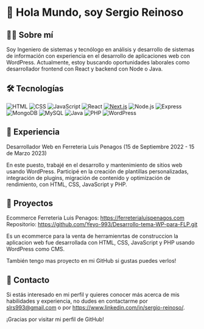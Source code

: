 # 👋 Hola Mundo, soy Sergio Reinoso

## 👨‍💻 Sobre mí
Soy Ingeniero de sistemas y tecnólogo en análisis y desarrollo de sistemas de información con experiencia en el desarrollo de aplicaciones web con WordPress. Actualmente, estoy buscando oportunidades laborales como desarrollador frontend con React y backend con Node o Java.

## 🛠️ Tecnologías
![HTML](https://img.shields.io/badge/-HTML-E34F26?style=flat-square&logo=html5&logoColor=white)
![CSS](https://img.shields.io/badge/-CSS-1572B6?style=flat-square&logo=css3&logoColor=white)
![JavaScript](https://img.shields.io/badge/-JavaScript-F7DF1E?style=flat-square&logo=javascript&logoColor=black)
![React](https://img.shields.io/badge/-React-61DAFB?style=flat-square&logo=react&logoColor=white)
[![Next.js](https://img.shields.io/badge/Next.js-000000?logo=next.js&logoColor=white)](https://nextjs.org/)
![Node.js](https://img.shields.io/badge/-Node.js-339933?style=flat-square&logo=node.js&logoColor=white)
![Express](https://img.shields.io/badge/-Express-000000?style=flat-square&logo=express&logoColor=white)
![MongoDB](https://img.shields.io/badge/-MongoDB-47A248?style=flat-square&logo=mongodb&logoColor=white)
![MySQL](https://img.shields.io/badge/-MySQL-4479A1?style=flat-square&logo=mysql&logoColor=white)
![Java](https://img.shields.io/badge/-Java-007396?style=flat-square&logo=java&logoColor=white)
![PHP](https://img.shields.io/badge/-PHP-777BB4?style=flat-square&logo=php&logoColor=white)
![WordPress](https://img.shields.io/badge/-WordPress-21759B?style=flat-square&logo=wordpress&logoColor=white)

## 📖 Experiencia
Desarrollador Web en Ferreteria Luis Penagos (15 de Septiembre 2022 - 15 de Marzo 2023)

En este puesto, trabajé en el desarrollo y mantenimiento de sitios web usando WordPress. Participé en la creación de plantillas personalizadas, integración de plugins, migración de contenido y optimización de rendimiento, con HTML, CSS, JavaScript y PHP.

## 🚀 Proyectos
Ecommerce Ferreteria Luis Penagos: https://ferreterialuispenagos.com
Repositorio: https://github.com/Yeyo-993/Desarrollo-tema-WP-para-FLP.git

Es un ecommerce para la venta de herramienrtas de construccion la aplicacion web fue desarrollada con HTML, CSS, JavaScript y PHP usando WordPress como CMS.

También tengo mas proyecto en mi GitHub si gustas puedes verlos!


## 📩 Contacto
Si estás interesado en mi perfil y quieres conocer más acerca de mis habilidades y experiencia, no dudes en contactarme por slrs993@gmail.com o por https://www.linkedin.com/in/sergio-reinoso/.

¡Gracias por visitar mi perfil de GitHub!
